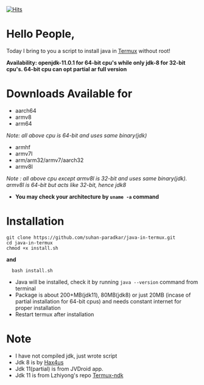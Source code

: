 [![Hits](https://hits.seeyoufarm.com/api/count/incr/badge.svg?url=https%3A%2F%2Fgithub.com%2Fsuhan-paradkar%2Fjava-in-termux&count_bg=%2367CB1B&title_bg=%23555555&icon=&icon_color=%23E7E7E7&title=hits&edge_flat=true)](https://hits.seeyoufarm.com)

# Hello People,
Today I bring to you a script to install java in [Termux](https://termux.com) without root!

**Availability: openjdk-11.0.1 for 64-bit cpu's while only jdk-8 for 32-bit cpu's. 64-bit cpu can opt partial ar full version**

# Downloads Available for

- aarch64
- armv8
- arm64

_Note: all above cpu is 64-bit and uses same binary(jdk)_

- armhf
- armv7l
- arm/arm32/armv7/aarch32
- armv8l

_Note : all above cpu except armv8l is 32-bit and uses same binary(jdk). armv8l is 64-bit but acts like 32-bit, hence jdk8_

- **You may check your architecture by `uname -a` command**

# Installation
```
git clone https://github.com/suhan-paradkar/java-in-termux.git
cd java-in-termux
chmod +x install.sh
```
**and**

```
  bash install.sh
```
- Java will be installed, check it by running `java --version` command from terminal
- Package is about 200+MB(jdk11), 80MB(jdk8) or just 20MB (incase of partial installation for 64-bit cpus) and needs constant internet for proper installation
- Restart termux after installation


# Note
- I have not compiled jdk, just wrote script
- Jdk 8 is by [Hax4us](https://github.com/Hax4us/java)
- Jdk 11(partial) is from JVDroid app.
- Jdk 11 is from Lzhiyong's repo [Termux-ndk](https://github.com/Lzhiyong/termux-ndk/tree/master/openjdk-build)
